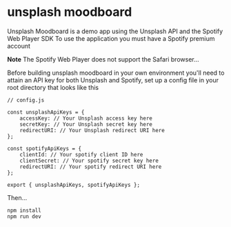 # unsplash moodboard

Unsplash Moodboard is a demo app using the Unsplash API and the Spotify Web Player SDK
To use the application you must have a Spotify premium account

**Note**
The Spotify Web Player does not support the Safari browser...

Before building unsplash moodboard in your own environment you'll need to attain an API key for both Unsplash and Spotify, set up a config file in your root directory that looks like this

```
// config.js

const unsplashApiKeys = {
    accessKey: // Your Unsplash access key here
    secretKey: // Your Unsplash secret key here
    redirectURI: // Your Unsplash redirect URI here
};

const spotifyApiKeys = {
    clientId: // Your spotify client ID here
    clientSecret: // Your spotify secret key here
    redirectURI: // Your spotify redirect URI here
};

export { unsplashApiKeys, spotifyApiKeys };
```

Then...

```
npm install
npm run dev
```
